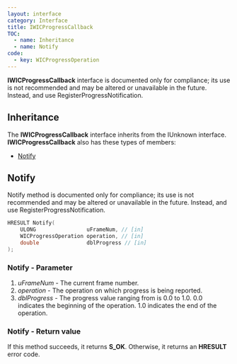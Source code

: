 ```yaml
---
layout: interface
category: Interface
title: IWICProgressCallback
TOC:
  - name: Inheritance
  - name: Notify
code:
  - key: WICProgressOperation
---
```


**IWICProgressCallback** interface is documented only for compliance;
its use is not recommended and may be altered or unavailable in the future.
Instead, and use RegisterProgressNotification.

## Inheritance

The **IWICProgressCallback** interface inherits from the IUnknown interface.
**IWICProgressCallback** also has these types of members:

- [Notify](#notify)

## Notify

Notify method is documented only for compliance;
its use is not recommended and may be altered or unavailable in the future.
Instead, and use RegisterProgressNotification.

```cpp
HRESULT Notify(
    ULONG                uFrameNum, // [in]
    WICProgressOperation operation, // [in]
    double               dblProgress // [in]
);
```

### Notify - Parameter

1. *uFrameNum* - The current frame number.
2. *operation* - The operation on which progress is being reported.
3. *dblProgress* - The progress value ranging from is 0.0 to 1.0. 0.0 indicates the beginning of the operation.
   1.0 indicates the end of the operation.

### Notify - Return value

If this method succeeds, it returns **S_OK**.
Otherwise, it returns an **HRESULT** error code.
